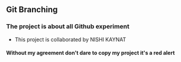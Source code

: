 
## Git Branching
### The project is about all Github experiment  
* This project is collaborated by NISHI KAYNAT
#### Without my agreement don't dare to copy my project it's a red alert
